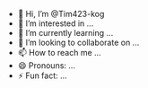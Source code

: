 - 👋 Hi, I’m @Tim423-kog
- 👀 I’m interested in ...
- 🌱 I’m currently learning ...
- 💞️ I’m looking to collaborate on ...
- 📫 How to reach me ...
- 😄 Pronouns: ...
- ⚡ Fun fact: ...

<!---
Tim423-kog/Tim423-kog is a ✨ special ✨ repository because its `README.md` (this file) appears on your GitHub profile.
You can click the Preview link to take a look at your changes.
--->
